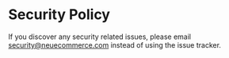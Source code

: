 # Security Policy

If you discover any security related issues, please email security@neuecommerce.com instead of using the issue tracker.
